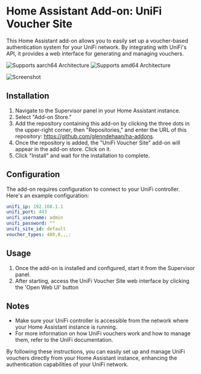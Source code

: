 # Home Assistant Add-on: UniFi Voucher Site

This Home Assistant add-on allows you to easily set up a voucher-based authentication system for your UniFi network. By integrating with UniFi's API, it provides a web interface for generating and managing vouchers.

![Supports aarch64 Architecture][aarch64-shield]
![Supports amd64 Architecture][amd64-shield]

![Screenshot](https://github.com/glenndehaan/ha-addons/assets/7496187/f94ce414-0987-4469-9cdd-3348520e65e5)

## Installation

1. Navigate to the Supervisor panel in your Home Assistant instance.
2. Select "Add-on Store."
3. Add the repository containing this add-on by clicking the three dots in the upper-right corner, then "Repositories," and enter the URL of this repository: https://github.com/glenndehaan/ha-addons.
4. Once the repository is added, the "UniFi Voucher Site" add-on will appear in the add-on store. Click on it.
5. Click "Install" and wait for the installation to complete.

## Configuration

The add-on requires configuration to connect to your UniFi controller. Here's an example configuration:

```yaml
unifi_ip: 192.168.1.1
unifi_port: 443
unifi_username: admin
unifi_password: ""
unifi_site_id: default
voucher_types: 480,0,,,;
```

## Usage

1. Once the add-on is installed and configured, start it from the Supervisor panel.
2. After starting, access the UniFi Voucher Site web interface by clicking the 'Open Web UI' button

## Notes

* Make sure your UniFi controller is accessible from the network where your Home Assistant instance is running.
* For more information on how UniFi vouchers work and how to manage them, refer to the UniFi documentation.

By following these instructions, you can easily set up and manage UniFi vouchers directly from your Home Assistant instance, enhancing the authentication capabilities of your UniFi network.

[aarch64-shield]: https://img.shields.io/badge/aarch64-yes-green.svg
[amd64-shield]: https://img.shields.io/badge/amd64-yes-green.svg
[armhf-shield]: https://img.shields.io/badge/armhf-yes-green.svg
[armv7-shield]: https://img.shields.io/badge/armv7-yes-green.svg
[i386-shield]: https://img.shields.io/badge/i386-yes-green.svg

